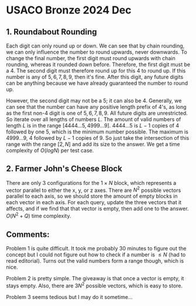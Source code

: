 # USACO Bronze 2024 Dec

## 1. Roundabout Rounding
Each digit can only round up or down. We can see that by chain rounding, we can only influence the number to round upwards, never downwards. To change the final number, the first digit must round upwards with chain rounding, whereas it rounded down before. Therefore, the first digit must be a $4$. The second digit must therefore round up for this $4$ to round up. If this number is any of $5,6,7,8,9$, then it's fine. After this digit, any future digits can be anything because we have already guaranteed the number to round up.

However, the second digit may not be a $5$; it can also be $4$. Generally, we can see that the number can have any positive length prefix of $4$'s, as long as the first non-$4$ digit is one of $5,6,7,8,9$. All future digits are unrestricted. So iterate over all lengths of numbers $L$. The amount of valid numbers of length $L$ is in the range $[4444\dots{5},4999\dots{9}]$. $4444\dots{5}$ is $L-1$ copies of $4$ followed by one $5$, which is the minimum number possible. The maximum is $4999\dots{9}$, $4$ followed by $L-1$ copies of $9$. So just take the intersection of this range with the range $[2,N]$ and add its size to the answer. We get a time complexity of $O(logN)$ per test case.

## 2. Farmer John's Cheese Block
There are only $3$ configurations for the $1\times{N}$ block, which represents a vector parallel to either the x, y, or z axes. There are $N^2$ possible vectors parallel to each axis, so we should store the amount of empty blocks in each vector in each axis. For each query, update the three vectors that it affects, and if we find that that vector is empty, then add one to the answer. $O(N^2+Q)$ time complexity.

## Comments:
Problem $1$ is quite difficult. It took me probably 30 minutes to figure out the concept but I could not figure out how to check if a number is $\le{N}$ (had to read editorial). Turns out the valid numbers form a range though, which is nice.

Problem $2$ is pretty simple. The giveaway is that once a vector is empty, it stays empty. Also, there are $3N^2$ possible vectors, which is easy to store.

Problem $3$ seems tedious but I may do it sometime...